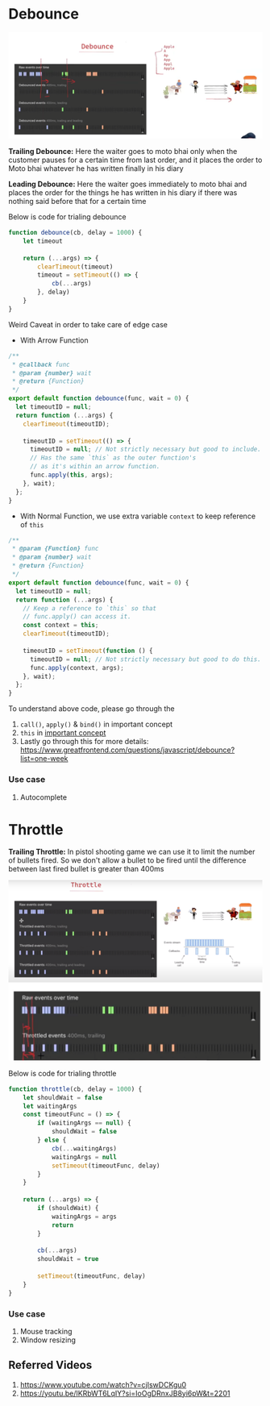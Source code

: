 # Debounce

![img_2.png](img_2.png)

**Trailing Debounce:** Here the waiter goes to moto bhai only when the customer pauses for a certain time 
from last order, and it places the order to Moto bhai whatever he has written finally in his diary

**Leading Debounce:** Here the waiter goes immediately to moto bhai and places the order for the 
things he has written in his diary if there was nothing said before that for a certain time


Below is code for trialing debounce
```javascript
function debounce(cb, delay = 1000) {
    let timeout

    return (...args) => {
        clearTimeout(timeout)
        timeout = setTimeout(() => {
            cb(...args)
        }, delay)
    }
}
```

Weird Caveat in order to take care of edge case

- With Arrow Function
```javascript
/**
 * @callback func
 * @param {number} wait
 * @return {Function}
 */
export default function debounce(func, wait = 0) {
  let timeoutID = null;
  return function (...args) {
    clearTimeout(timeoutID);

    timeoutID = setTimeout(() => {
      timeoutID = null; // Not strictly necessary but good to include.
      // Has the same `this` as the outer function's
      // as it's within an arrow function.
      func.apply(this, args);
    }, wait);
  };
}
```

- With Normal Function, we use extra variable `context` to keep reference of `this`
```js
/**
 * @param {Function} func
 * @param {number} wait
 * @return {Function}
 */
export default function debounce(func, wait = 0) {
  let timeoutID = null;
  return function (...args) {
    // Keep a reference to `this` so that
    // func.apply() can access it.
    const context = this;
    clearTimeout(timeoutID);

    timeoutID = setTimeout(function () {
      timeoutID = null; // Not strictly necessary but good to do this.
      func.apply(context, args);
    }, wait);
  };
}

```
To understand above code, please go through the 
1. `call()`, `apply()` & `bind()` in important concept
2. `this` in [important concept](../this-call-apply-bind/chirag-this-call-apply-bind/readme.md)
3. Lastly go through this for more details: https://www.greatfrontend.com/questions/javascript/debounce?list=one-week

### Use case
1. Autocomplete


# Throttle


**Trailing Throttle:** In pistol shooting game we can use it to limit the number of bullets fired.
So we don't allow a bullet to be fired until the difference between last fired bullet is greater than 400ms

![img_1.png](img_1.png)
![img_3.png](img_3.png)

Below is code for trialing throttle
```javascript
function throttle(cb, delay = 1000) {
    let shouldWait = false
    let waitingArgs
    const timeoutFunc = () => {
        if (waitingArgs == null) {
            shouldWait = false
        } else {
            cb(...waitingArgs)
            waitingArgs = null
            setTimeout(timeoutFunc, delay)
        }
    }

    return (...args) => {
        if (shouldWait) {
            waitingArgs = args
            return
        }

        cb(...args)
        shouldWait = true

        setTimeout(timeoutFunc, delay)
    }
}
```


### Use case
1. Mouse tracking
2. Window resizing


## Referred Videos
1. https://www.youtube.com/watch?v=cjIswDCKgu0
2. https://youtu.be/IKRbWT6LqIY?si=IoOgDRnxJB8yi6pW&t=2201
